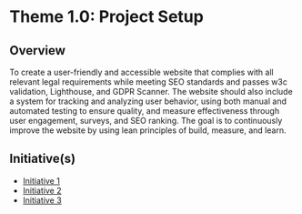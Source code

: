 # Theme 1.0: Project Setup
## Overview
To create a user-friendly and accessible website that complies with all relevant legal requirements while meeting SEO standards and passes w3c validation, Lighthouse, and GDPR Scanner. The website should also include a system for tracking and analyzing user behavior, using both manual and automated testing to ensure quality, and measure effectiveness through user engagement, surveys, and SEO ranking. The goal is to continuously improve the website by using lean principles of build, measure, and learn.
## Initiative(s)

* [Initiative 1](initiatives/intiative_1.md)
* [Initiative 2](documentation/theme_1/initiatives/intiative_2.md)
* [Initiative 3](documentation/theme_1/initiatives/intiative_3.md)
